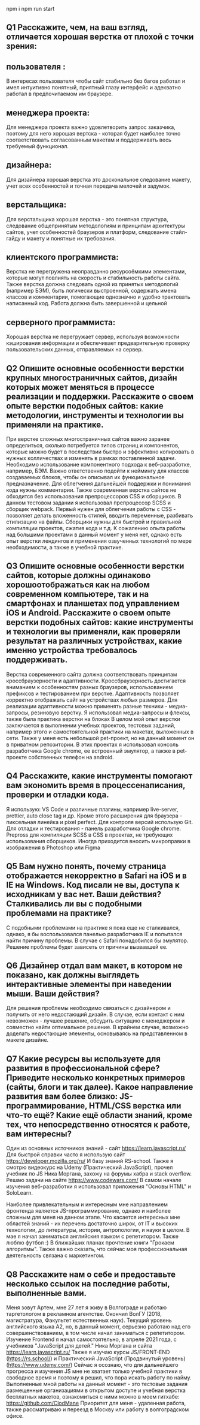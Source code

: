 npm i
npm run start

## Q1 Расскажите, чем, на ваш взгляд, отличается хорошая верстка от плохой с точки зрения:

## пользователя :

В интересах пользователя чтобы сайт стабильно без багов работал и имел интуитивно понятный, приятный глазу интерфейс и адекватно работал в предпочитаемом им браузере.

## менеджера проекта:

Для менеджера проекта важно удовлетворить запрос заказчика, поэтому для него хорошая вертска - которая будет наиболее точно соответствовать согласованным макетам и поддерживать весь требуемый функционал.

## дизайнера:

Для дизайнера хорошая верстка это доскональное следование макету, учет всех особенностей и точная передача мелочей и задумок.

## верстальщика:

Для верстальщика хорошая верстка - это понятная структура, следование общепринятым методологиям и принципам архитектуры сайтов, учет особенностей браузеров и платформ, следование стайл-гайду и макету и понятные их требования.

## клиентского программиста:

Верстка не перегружена неоправданно ресурсоёмкими элементами, которые могут повлиять на скорость и стабильность работы сайта. Также верстка должна следовать одной из принятых методологий (например БЭМ), быть логически выстроенной, содержать имена классов и комментарии, помогающие однозначно и удобно трактовать написанный код. Работа должна быть завершенной и цельной

## серверного программиста:

Хорошая верстка не перегружает сервер, используя возможности кэширования информации и обеспечивает предварительную проверку пользовательских данных, отправляемых на сервер. 

## Q2 Опишите основные особенности верстки крупных многостраничных сайтов, дизайн которых может меняться в процессе реализации и поддержки. Расскажите о своем опыте верстки подобных сайтов: какие методологии, инструменты и технологии вы применяли на практике.

При верстке сложных многостраничных сайтов важно заранее определиться, сколько потребуется типов страниц и компонентов, которые можно будет в последствии быстро и эффективно копировать в нужных колличествах и изменять в рамках поставленной задачи.
Необходимо использование компонентного подхода к веб-разработке, например, БЭМ. Важно ответственно подойти к неймингу для классов создаваемых блоков, чтобы он описывал их функциональное предназначение. Для облегчения дальнейшей поддержки и понимания кода нужны комментарии. Также современная верстка сайтов не обходится без использования препроцессоров CSS и сборщиков. В данном тестовом задании я использовал препроцессор SCSS и сборщик webpack. Первый нужен для облегчения работы с CSS - позволяет делать вложенность стилей, вводить переменные, разбивать стилизацию на файлы. Сборщики нужны для быстрой и правильной компиляции проектов, сжатия кода и т.д. 
К сожалению опыта работы над большими проектами в данный момент у меня нет, однако есть опыт верстки лендингов и применения озвученных технологий по мере необходимости, а также в учебной практике.

## Q3 Опишите основные особенности верстки сайтов, которые должны одинаково хорошоотображаться как на любом современном компьютере, так и на смартфонах и планшетах под управлением iOS и Android. Расскажите о своем опыте верстки подобных сайтов: какие инструменты и технологии вы применяли, как проверяли результат на различных устройствах, какие именно устройства требовалось поддерживать.

Верстка современного сайта должна соответствовать принципам кроссбраузерности и адаптивности. Кроссбраузерность достигается вниманием к особенностям разных браузеров, использованием префиксов и тестированием при верстке. Адаптивность позволяет корректно отображать сайт на устройствах любых размеров. Для реализации адаптивности можно применять разные техники - медиа-запросы, резиновую верстку. Я использовал медиа-запросы и флексы, также была практика верстки на блоках
В целом мой опыт верстки заключается в выполнении учебных проектов, тестовых заданий, например этого и самостоятельной практики на макетах, выложенных в сети. Также у меня есть небольшой pet-проект, но на данный момент он в приватном репозитории.
В этих проектах я использовал консоль разработчика Google chrome, ее встроенный эмулятор, а также в pet-проекте собственных телефон на android. 

## Q4 Расскажите, какие инструменты помогают вам экономить время в процессенаписания, проверки и отладки кода.

Я использую: VS Code и различные плагины, например live-server, prettier, auto close tag и др. Кроме этого расширения для браузера - пиксельная линейка и pixel perfect. Для контроля версий использую Git. Для отладки и тестирования - панель разработчика Google chrome. Prepross для компиляции SCSS в CSS в проектах, не требующих использования сборщиков.
Иногда приходится вносить микроправки в изображения в Photoshop или Figma

## Q5 Вам нужно понять, почему страница отображается некорректно в Safari на iOS и в IE на Windows. Код писали не вы, доступа к исходникам у вас нет. Ваши действия? Сталкивались ли вы с подобными проблемами на практике?

 С подобными проблемами на практике я пока еще не сталкивался, однако, я бы воспользовался панелью разработчика IE и попытался найти причину проблемы. В случае с Safari понадобился бы эмулятор. Решение проблемы будет зависеть от причины вызвавшей ее.

## Q6 Дизайнер отдал вам макет, в котором не показано, как должны выглядеть интерактивные элементы при наведении мыши. Ваши действия?

Для решения проблемы необходимо связаться с дизайнером и получить от него недостающий дизайн. В случае, если контакт с ним невозможен - лучшее решение, обсудить ситуацию с менеджером и совместно найти оптимальное решение. В крайнем случае, возможно доделать недостающие элементы, основываясь на представленном в макете дизайне. 

## Q7 Какие ресурсы вы используете для развития в профессиональной сфере? Приведите несколько конкретных примеров (сайты, блоги и так далее). Какое направление развития вам более близко: JS-программирование, HTML/CSS верстка или что-то ещё? Какие ещё области знаний, кроме тех, что непосредственно относятся к работе, вам интересны?

Один из основных источников знаний - сайт https://learn.javascript.ru/
Для быстрой справки часто я использую сайт https://developer.mozilla.org/ru/
И базу знаний RS-school. Также я смотрю видеокурс на Udemy (Практический JavaScript), прочел учебник по JS Ника Моргана, захожу на форумы хабра и stack overflow.
Решаю задачи на сайте https://www.codewars.com/
В самом начале изучения веб-разработки я использовал приложения "Основы HTML" и SoloLearn.

Наиболее привлекательным и интересным мне направлением фронтенда является JS-программирование, однако и наиболее сложным для меня на данном этапе.
Что касается интересных мне областей знаний - их перечень достаточно широк, от IT и высоких технологии, до литературы, истории, антропологии, и науки в целом. В мае я начал заниматься английския языком с репетитором. Также люблю футбол :) 
В ближайших планах прочтение книги "Грокаем алгоритмы". Также важно сказать, что сейчас моя профессиональная деятельность связана с маркетингом.

## Q8 Расскажите нам о себе и предоставьте несколько ссылок на последние работы, выполненные вами.

Меня зовут Артем, мне 27 лет я живу в Волгограде и работаю таргетологом в рекламном агентстве. Окончил ВолГУ (2018, магистратура, Факультет естественных наук). Текущий уровень английского языка A2, но, в данный момент, серьезно работаю над его совершенствованием, в том числе начал заниматься с репетитором.
Изучение Frontend я начал самостоятельно, в апреле 2021 года, с учебников "JavaScript для детей." Ника Моргана и сайта https://learn.javascript.ru/
Также я изучаю курсы JS/FRONT-END (https://rs.school/) и Практический JavaScript (Продвинутый уровень) (https://www.udemy.com/)
Сейчас я осознаю, что для дальнейшего прогресса и изучения JS мне не хватает только учебной практики в свободное время и поэтому я решил, что пора искать работу по найму.
Выполненные мной работы на данный момент - это тестовые задания размещенные организациями в открытом доступе и учебная верстка бесплатных макетов, ознакомиться с ними можно в моем гитхабе:
https://github.com/ClodMane
Приоритет для меня - удаленная работа, также рассматриваю и переезд в Москву или работу в волгоградском офисе.
